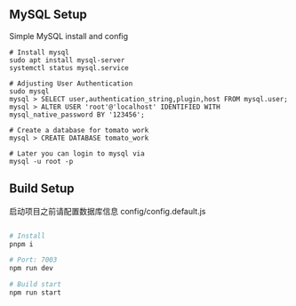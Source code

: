 
## MySQL Setup
Simple MySQL install and config

```
# Install mysql
sudo apt install mysql-server
systemctl status mysql.service

# Adjusting User Authentication 
sudo mysql
mysql > SELECT user,authentication_string,plugin,host FROM mysql.user;
mysql > ALTER USER 'root'@'localhost' IDENTIFIED WITH mysql_native_password BY '123456';

# Create a database for tomato work
mysql > CREATE DATABASE tomato_work

# Later you can login to mysql via
mysql -u root -p
```

## Build Setup
启动项目之前请配置数据库信息  config/config.default.js

``` bash

# Install
pnpm i

# Port: 7003
npm run dev

# Build start
npm run start
```
